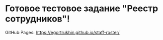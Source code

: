 # Готовое тестовое задание "Реестр сотрудников"!
GitHub Pages: https://egortrukhin.github.io/staff-roster/

